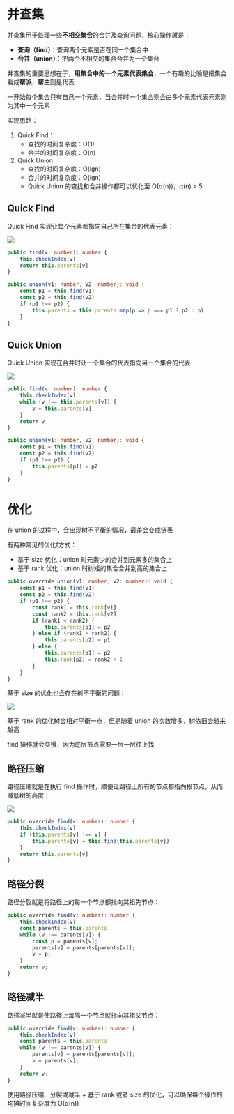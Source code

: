 # 并查集

并查集用于处理一些**不相交集合**的合并及查询问题，核心操作就是：

- **查询（find）**：查询两个元素是否在同一个集合中
- **合并（union）**：把两个不相交的集合合并为一个集合

并查集的重要思想在于，**用集合中的一个元素代表集合**，一个有趣的比喻是把集合看成**帮派**，**帮主**则是代表

一开始每个集合只有自己一个元素，当合并时一个集合则会由多个元素代表元素则为其中一个元素

实现思路：

1. Quick Find：
	- 查找的时间复杂度：O(1)
	- 合并的时间复杂度：O(n)
2. Quick Union
	- 查找的时间复杂度：O(lgn)
	- 合并的时间复杂度：O(lgn)
	- Quick Union 的查找和合并操作都可以优化至 O(α(n))，α(n) < 5

## Quick Find

Quick Find 实现让每个元素都指向自己所在集合的代表元素：

![](https://oss.xiefeng.tech/img/20210818214448.png)

```typescript
public find(v: number): number {
    this.checkIndex(v)
    return this.parents[v]
}

public union(v1: number, v2: number): void {
    const p1 = this.find(v1)
    const p2 = this.find(v2)
    if (p1 !== p2) {
        this.parents = this.parents.map(p => p === p1 ? p2 : p)
    }
}
```

## Quick Union

Quick Union 实现在合并时让一个集合的代表指向另一个集合的代表

![](https://oss.xiefeng.tech/img/20210818214342.png)

```typescript
public find(v: number): number {
    this.checkIndex(v)
    while (v !== this.parents[v]) {
        v = this.parents[v]
    }
    return v
}

public union(v1: number, v2: number): void {
    const p1 = this.find(v1)
    const p2 = this.find(v2)
    if (p1 !== p2) {
        this.parents[p1] = p2
    }
}
```

# 优化

在 union 的过程中，会出现树不平衡的情况，最差会变成链表

有两种常见的优化f方式：

- 基于 size 优化：union 时元素少的合并到元素多的集合上
- 基于 rank 优化：union 时树矮的集合合并到高的集合上

```typescript
public override union(v1: number, v2: number): void {
    const p1 = this.find(v1)
    const p2 = this.find(v2)
    if (p1 !== p2) {
        const rank1 = this.rank[v1]
        const rank2 = this.rank[v2]
        if (rank1 < rank2) {
            this.parents[p1] = p2
        } else if (rank1 > rank2) {
            this.parents[p2] = p1
        } else {
            this.parents[p1] = p2
            this.rank[p2] = rank2 + 1
        }
    }
}
```

基于 size 的优化也会存在树不平衡的问题：

![](https://oss.xiefeng.tech/img/20210818220048.png)

基于 rank 的优化树会相对平衡一点，但是随着 union 的次数增多，树依旧会越来越高

find 操作就会变慢，因为底层节点需要一层一层往上找

## 路径压缩

路径压缩就是在执行 find 操作时，顺便让路径上所有的节点都指向根节点，从而减低树的高度：

![](https://oss.xiefeng.tech/img/20210818220418.png)

```typescript
public override find(v: number): number {
    this.checkIndex(v)
    if (this.parents[v] !== v) {
        this.parents[v] = this.find(this.parents[v])
    }
    return this.parents[v]
}
```

## 路径分裂

路径分裂就是将路径上的每一个节点都指向其祖先节点：

```typescript
public override find(v: number): number {
    this.checkIndex(v)
    const parents = this.parents
    while (v !== parents[v]) {
        const p = parents[v];
        parents[v] = parents[parents[v]];
        v = p;
    }
    return v;
}
```

## 路径减半

路径减半就是使路径上每隔一个节点就指向其祖父节点：

```typescript
public override find(v: number): number {
    this.checkIndex(v)
    const parents = this.parents
    while (v !== parents[v]) {
        parents[v] = parents[parents[v]];
        v = parents[v];
    }
    return v;
}
```

使用路径压缩、分裂或减半 + 基于 rank 或者 size 的优化，可以确保每个操作的均摊时间复杂度为  O(α(n))

